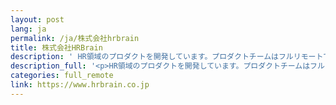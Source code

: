 ```yaml
---
layout: post
lang: ja
permalink: /ja/株式会社hrbrain
title: 株式会社HRBrain
description: ' HR領域のプロダクトを開発しています。プロダクトチームはフルリモートで開発しています。会社紹介はこちらをご覧ください。 '
description_full: '<p>HR領域のプロダクトを開発しています。プロダクトチームはフルリモートで開発しています。会社紹介は<a href="https://www.notion.so/66bde2035e16474ab525ec332865adfe">こちら</a>をご覧ください。</p>'
categories: full_remote
link: https://www.hrbrain.co.jp
---
```

